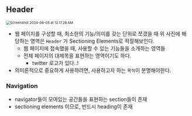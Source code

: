 ## Header

<img src="https://raw.githubusercontent.com/joonamin/UpicImageRepo/master/uPic/Screenshot%202024-08-05%20at%2012.17.28%E2%80%AFAM.png" alt="Screenshot 2024-08-05 at 12.17.28 AM" style="zoom:67%;" />





* 웹 페이지를 구성할 때, 최소한의 기능/의미를 갖는 단위로 쪼갰을 때 위 사진에 해당하는 영역은 `Header` 가 Sectioning Elements로 적절해보인다.
  * 웹 페이지에 접속했을 때, 사용할 수 있는 기능들을 소개하는 영역들
  * 전체 페이지의 대제목을 표현하는 영역이기도 하다.
    * twitter 로고가 있다..!
* 의미론적으로 중요하게 사용하려면, 사용하고자 하는 `목적`이 분명해야한다.



### Navigation

* navigator들이 모여있는 공간들을 표현하는 section들이 존재
* sectioning elements 이므로, 반드시 heading이 존재
